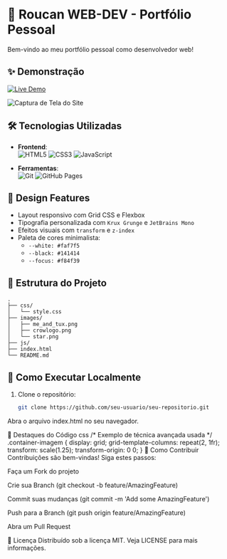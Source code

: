 # 🚀 Roucan WEB-DEV - Portfólio Pessoal

Bem-vindo ao meu portfólio pessoal como desenvolvedor web! 

## ✨ Demonstração

[![Live Demo](https://img.shields.io/badge/-Live%20Demo-blue?style=for-the-badge)](https://gabrielgit10110.github.io/)

![Captura de Tela do Site](~/GabrielGit10110.github.io/images/screenshot.png)

## 🛠 Tecnologias Utilizadas

- **Frontend**:  
  ![HTML5](https://img.shields.io/badge/-HTML5-E34F26?logo=html5&logoColor=white)
  ![CSS3](https://img.shields.io/badge/-CSS3-1572B6?logo=css3&logoColor=white)
  ![JavaScript](https://img.shields.io/badge/-JavaScript-F7DF1E?logo=javascript&logoColor=black)

- **Ferramentas**:  
  ![Git](https://img.shields.io/badge/-Git-F05032?logo=git&logoColor=white)
  ![GitHub Pages](https://img.shields.io/badge/-GitHub%20Pages-222222?logo=github&logoColor=white)

## 🎨 Design Features

- Layout responsivo com Grid CSS e Flexbox
- Tipografia personalizada com `Krux Grunge` e `JetBrains Mono`
- Efeitos visuais com `transform` e `z-index`
- Paleta de cores minimalista:
  - `--white: #faf7f5`
  - `--black: #141414`
  - `--focus: #f84f39`

## 📂 Estrutura do Projeto
```plaintext
.
├── css/
│   └── style.css
├── images/
│   ├── me_and_tux.png
│   ├── crowlogo.png
│   └── star.png
├── js/
├── index.html
└── README.md
```
## 🚀 Como Executar Localmente

1. Clone o repositório:
   ```bash
   git clone https://github.com/seu-usuario/seu-repositorio.git
Abra o arquivo index.html no seu navegador.

🌟 Destaques do Código
css
/* Exemplo de técnica avançada usada */
.container-imagem {
  display: grid;
  grid-template-columns: repeat(2, 1fr);
  transform: scale(1.25);
  transform-origin: 0 0;
}
🤝 Como Contribuir
Contribuições são bem-vindas! Siga estes passos:

Faça um Fork do projeto

Crie sua Branch (git checkout -b feature/AmazingFeature)

Commit suas mudanças (git commit -m 'Add some AmazingFeature')

Push para a Branch (git push origin feature/AmazingFeature)

Abra um Pull Request

📄 Licença
Distribuído sob a licença MIT. Veja LICENSE para mais informações.
